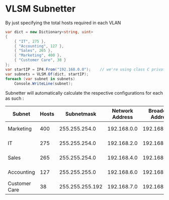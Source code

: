 # VLSM Subnetter

By just specifying the total hosts required in each VLAN

```C#
var dict = new Dictionary<string, uint>
{
    { "IT", 275 },
    { "Accounting", 127 },
    { "Sales", 265 },
    { "Marketing", 400 },
    { "Customer Care", 38 }
};
var startIP = IP4.From("192.168.0.0");    // we're using class C private networks
var subnets = VLSM.Of(dict, startIP);
foreach (var subnet in subnets)
    Console.WriteLine(subnet);
```

Subnetter will automatically calculate the respective configurations for each as such :

| Subnet | Hosts | Subnetmask | Network Address | Broadcast Address | IP Range |
| --- | --- | --- | --- | --- | --- |
| Marketing | 400 | 255.255.254.0 | 192.168.0.0 | 192.168.1.255 | 192.168.0.1-192.168.1.254 |
| IT | 275 | 255.255.254.0 | 192.168.2.0 | 192.168.3.255 | 192.168.2.1-192.168.3.254 |
| Sales | 265 | 255.255.254.0 | 192.168.4.0 | 192.168.5.255 | 192.168.4.1-192.168.5.254 |
| Accounting | 127 | 255.255.255.0 | 192.168.6.0 | 192.168.6.255 | 192.168.6.1-192.168.6.254 |
| Customer Care | 38 | 255.255.255.192 | 192.168.7.0 | 192.168.7.63 | 192.168.7.1-192.168.7.62 |
